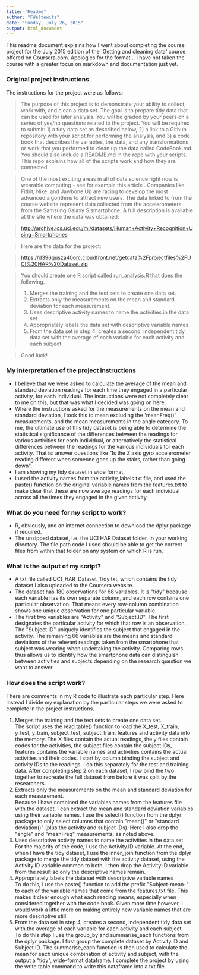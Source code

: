```yaml
---
title: "Readme"
author: "FWeltewitz"
date: "Sunday, July 26, 2015"
output: html_document
---
```


This readme document explains how I went about completing the course project for
the July 2015 edition of the 'Getting and cleaning data' course offered on Coursera.com. Apologies for the format... I have not taken the course with a greater focus on markdown and documentation just yet.

### Original project instructions
The instructions for the project were as follows:

>The purpose of this project is to demonstrate your ability to collect, work with, and clean a data set. The goal is to prepare tidy data that can be used for later analysis. You will be graded by your peers on a series of yes/no questions related to the project. You will be required to submit: 1) a tidy data set as described below, 2) a link to a Github repository with your script for performing the analysis, and 3) a code book that describes the variables, the data, and any transformations or work that you performed to clean up the data called CodeBook.md. You should also include a README.md in the repo with your scripts. This repo explains how all of the scripts work and how they are connected.  

>One of the most exciting areas in all of data science right now is wearable computing - see for example this article . Companies like Fitbit, Nike, and Jawbone Up are racing to develop the most advanced algorithms to attract new users. The data linked to from the course website represent data collected from the accelerometers from the Samsung Galaxy S smartphone. A full description is available at the site where the data was obtained: 

>http://archive.ics.uci.edu/ml/datasets/Human+Activity+Recognition+Using+Smartphones 

>Here are the data for the project: 

>https://d396qusza40orc.cloudfront.net/getdata%2Fprojectfiles%2FUCI%20HAR%20Dataset.zip 

>You should create one R script called run_analysis.R that does the following. 
>1. Merges the training and the test sets to create one data set.
>2. Extracts only the measurements on the mean and standard deviation for each measurement. 
>3. Uses descriptive activity names to name the activities in the data set
>4. Appropriately labels the data set with descriptive variable names. 
>5. From the data set in step 4, creates a second, independent tidy data set with the average of each variable for each activity and each subject.

>Good luck!

### My interpretation of the project instructions
* I believe that we were asked to calculate the average of the mean and standard deviation readings for each time they engaged in a particular activity, for each individual. The instructions were not completely clear to me on this, but that was what I decided was going on here.
* Where the instructions asked for the measurements on the mean and standard deviation, I took this to mean excluding the 'meanFreq()' measurements, and the mean measurements in the angle category. To me, the ultimate use of this tidy dataset is being able to determine the statistical significance of the differences between the readings for various activities for each individual, or alternatively the statistical differences between the readings for the various individuals for each activity. That is: answer questions like "Is the Z axis gyro accelerometer reading different when someone goes up the stairs, rather than going down".
* I am showing my tidy dataset in wide format.
* I used the activity names from the activity_labels.txt file, and used the paste() function on the original variable names from the features.txt to make clear that these are now average readings for each individual across all the times they engaged in the given activity.

### What do you need for my script to work?
* R, obviously, and an internet connection to download the dplyr package if required.
* The unzipped dataset, i.e. the UCI HAR Dataset folder, in your working directory. The file path code I used should be able to get the correct files from within that folder on any system on which R is run.

### What is the output of my script?
* A txt file called UCI_HAR_Dataset_Tidy.txt, which contains the tidy dataset I also uploaded to the Coursera website.
* The dataset has 180 observations for 68 variables. It is "tidy" because each variable has its own separate column, and each row contains one particular observation. That means every row-column combination shows one unique observation for one particular variable.
* The first two variables are "Activity" and "Subject.ID". The first designates the particular activity for which that row is an observation. The "Subject.ID" uniquely identifies the subject that engaged in the activity. The remaining 66 variables are the means and standard deviations of the relevant readings taken from the smartphone that subject was wearing when undertaking the activity. Comparing rows thus allows us to identify how the smartphone data can distinguish between activities and subjects depending on the research question we want to answer.

### How does the script work?
There are comments in my R code to illustrate each particular step. Here instead I divide my explanation by the particular steps we were asked to complete in the project instructions.<br>

1. Merges the training and the test sets to create one data set.<br>
The script uses the read.table() function to load the X_test, X_train, y_test, y_train, subject_test, subject_train, features and activity data into the memory. The X files contain the actual readings, the y files contain codes for the activities, the subject files contain the subject IDs, features contains the variable names and activities contains the actual activities and their codes. I start by column binding the subject and activity IDs to the readings. I do this separately for the test and training data. After completing step 2 on each dataset, I row bind the two together to recreate the full dataset from before it was split by the researchers.<br>
2. Extracts only the measurements on the mean and standard deviation for each measurement.<br>
Because I have combined the variables names from the features file with the dataset, I can extract the mean and standard deviation variables using their variable names. I use the select() function from the dplyr package to only select columns that contain "mean()" or "standard deviation()" (plus the activity and subject IDs). Here I also drop the "angle" and "meanFreq" measurements, as noted above.<br>
3. Uses descriptive activity names to name the activities in the data set<br>
For the majority of the code, I use the Activity.ID variable. At the end, when I have the tidy dataset, I use the inner_join function from the dplyr package to merge the tidy dataset with the activity dataset, using the Activity.ID variable common to both. I then drop the Activity.ID variable from the result so only the descriptive names remain.<br>
4. Appropriately labels the data set with descriptive variable names<br>
To do this, I use the paste() function to add the prefix "Subject-mean-" to each of the variable names that come from the features.txt file. This makes it clear enough what each reading means, especially when considered together with the code book. Given more time however, I would work a little more on making entirely new variable names that are more descriptive still.<br>
5. From the data set in step 4, creates a second, independent tidy data set with the average of each variable for each activity and each subject<br>
To do this step I use the group_by and summarise_each functions from the dplyr package. I first group the complete dataset by Activity.ID and Subject.ID. The summarise_each function is then used to calculate the mean for each unique combination of activity and subject, with the output a "tidy", wide-format dataframe. I complete the project by using the write.table command to write this dataframe into a txt file.